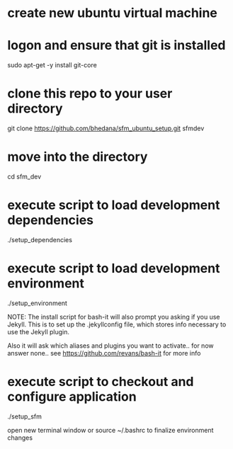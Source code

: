 
# create new ubuntu virtual machine

# logon and ensure that git is installed
sudo apt-get -y install git-core

# clone this repo to your user directory
git clone https://github.com/bhedana/sfm_ubuntu_setup.git sfmdev

# move into the directory
cd sfm_dev

# execute script to load development dependencies
./setup_dependencies

# execute script to load development environment
./setup_environment

NOTE: The install script for bash-it will also prompt you asking if you use Jekyll. 
This is to set up the .jekyllconfig file, which stores info necessary to use the Jekyll plugin.

Also it will ask which aliases and plugins you want to activate.. for now answer none..
see https://github.com/revans/bash-it for more info 

# execute script to checkout and configure application
./setup_sfm

open new terminal window or source ~/.bashrc to finalize environment changes